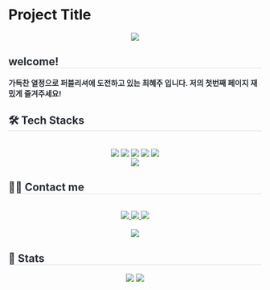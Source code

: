 
# Project Title

<div align= "center">
    <img src="https://capsule-render.vercel.app/api?type=waving&color=0a4001&height=240&text=zero%20waste&animation=&fontColor=ffffff&fontSize=60" />
    </div>
    <div style="text-align: left;"> 
    <h2 style="border-bottom: 1px solid #d8dee4; color: #282d33;"> welcome! </h2>  
    <div style="font-weight: 700; font-size: 15px; text-align: left; color: #282d33;"> 가득찬 열정으로 퍼블리셔에 도전하고 있는 최혜주 입니다. 저의 첫번째 페이지 재밌게 즐겨주세요! </div> 
    </div>
    <div style="text-align: left;">
    <h2 style="border-bottom: 1px solid #d8dee4; color: #282d33;"> 🛠️ Tech Stacks </h2> <br> 
    <div  align= "center"> <img src="https://img.shields.io/badge/CSS3-1572B6?style=flat&logo=CSS3&logoColor=white">
          <img src="https://img.shields.io/badge/Discord-5865F2?style=flat&logo=Discord&logoColor=white">
          <img src="https://img.shields.io/badge/Figma-F24E1E?style=flat&logo=Figma&logoColor=white">
          <img src="https://img.shields.io/badge/Github-181717?style=flat&logo=Github&logoColor=white">
          <img src="https://img.shields.io/badge/HTML5-E34F26?style=flat&logo=HTML5&logoColor=white">
          <br/><img src="https://img.shields.io/badge/Javascript-F7DF1E?style=flat&logo=Javascript&logoColor=white">
          </div>
    </div>
    <div style="text-align: left;">
    <h2 style="border-bottom: 1px solid #d8dee4; color: #282d33;"> 🧑‍💻 Contact me </h2> <br> 
    <div align= "center"> <a href=https://www.instagram.com/cu_he_hi_joy/> <img src="https://img.shields.io/badge/Instagram-E4405F?style=flat&logo=Instagram&logoColor=white&link=https://www.instagram.com/cu_he_hi_joy/"> </a>
         <a href=https://blog.naver.com/x8234> <img src="https://img.shields.io/badge/Naver-03C75A?style=flat&logo=Naver&logoColor=white&link=https://blog.naver.com/x8234"> </a>
         <a href=mailto:x823429331158@gmail.com> <img src="https://img.shields.io/badge/Gmail-EA4335?style=flat&logo=Gmail&logoColor=white&link=mailto:x823429331158@gmail.com"> </a>
          </div>  <br> 
    <div align= "center"> <a href="https://hits.seeyoufarm.com"> <img src="https://hits.seeyoufarm.com/api/count/incr/badge.svg?url=https%3A%2F%2Fgithub.com%2FBEE0701%2F&count_bg=%23000000&title_bg=%23000000&icon=github.svg&icon_color=%23FFFFFF&title=GitHub&edge_flat=false"/></a>
       </div> 
    </div>
    <div style="text-align: left;"> 
    <h2 style="border-bottom: 1px solid #d8dee4; color: #282d33;"> 🏅 Stats </h2> <div align= "center"> <img src="https://github-readme-stats.vercel.app/api?username=BEE0701&bg_color=180,a8c3a4,00000000&title_color=ffffff&text_color=ffffff"
         /> <img src="https://github-readme-stats.vercel.app/api/top-langs/?username=BEE0701&layout=compact&bg_color=180,a8c3a4,00000000&title_color=ffffff&text_color=ffffff"
           /> </div> 
    </div>
    
